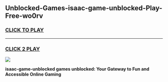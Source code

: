 
## Unblocked-Games-isaac-game-unblocked-Play-Free-wo0rv
<h3>
<a href="https://premium76.site?title=isaac-game-unblocked&ref=21A">CLICK TO PLAY</a></h3>
<hr>

<h3>
<a href="https://premium76.site?title=isaac-game-unblocked&ref=21A">CLICK 2 PLAY</a>
  
</h3>

<a href="https://premium76.site?title=isaac-game-unblocked&ref=21A"><img src="https://clearcache.store/games.png"></a>


**isaac-game-unblocked games unblocked: Your Gateway to Fun and Accessible Online Gaming**
